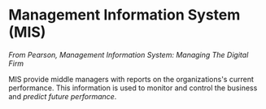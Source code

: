 # Management Information System (MIS)

*From Pearson, Management Information System: Managing The Digital Firm*

MIS provide middle managers with reports on the organizations's current performance. This information is used to monitor and control the business and *predict future performance*.